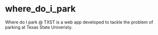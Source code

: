 # where_do_i_park
Where do I park @ TXST is a web app developed to tackle the problem of parking at Texas State Univeristy. 




